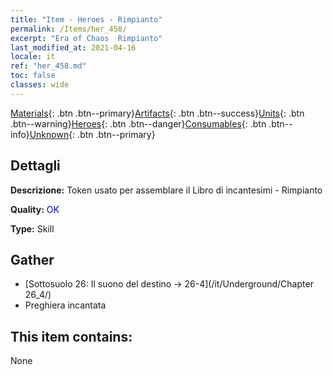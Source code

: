 ```yaml
---
title: "Item - Heroes - Rimpianto"
permalink: /Items/her_458/
excerpt: "Era of Chaos  Rimpianto"
last_modified_at: 2021-04-16
locale: it
ref: "her_458.md"
toc: false
classes: wide
---
```

 [Materials](/it/Items/){: .btn .btn--primary}[Artifacts](/it/Items/Artifacts/){: .btn .btn--success}[Units](/it/Items/Units/){: .btn .btn--warning}[Heroes](/it/Items/Heroes/){: .btn .btn--danger}[Consumables](/it/Items/Consumables/){: .btn .btn--info}[Unknown](/it/Items/Unknown/){: .btn .btn--primary}

## Dettagli
 **Descrizione:** Token usato per assemblare il Libro di incantesimi - Rimpianto

 **Quality:** <span style="color: #0000CD">OK</span>

 **Type:** Skill

## Gather

*    [Sottosuolo 26: Il suono del destino -> 26-4](/it/Underground/Chapter 26_4/) 
*    Preghiera incantata 

## This item contains:

  None

